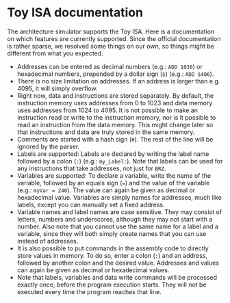 # Toy ISA documentation
The architecture simulator supports the Toy ISA. Here is a documentation on which features are currently supported. Since the official documentation is rather sparse, we resolved some things on our own, so things might be different from what you expected.

- Addresses can be entered as decimal numbers (e.g.: `ADD 1030`) or hexadecimal numbers, prepended by a dollar sign (`$`) (e.g.: `ADD $406`).
- There is no size limitation on addresses. If an address is larger than e.g. 4095, it will simply overflow.
- Right now, data and instructions are stored separately. By default, the instruction memory uses addresses from 0 to 1023 and data memory uses addresses from 1024 to 4095. It is not possible to make an instruction read or write to the instruction memory, nor is it possible to read an instruction from the data memory. This might change later so that instructions and data are truly stored in the same memory.
- Comments are started with a hash sign (`#`). The rest of the line will be ignored by the parser.
- Labels are supported: Labels are declared by writing the label name followed by a colon (`:`) (e.g.: `my_Label:`). Note that labels can be used for any instructions that take addresses, not just for `BRZ`.
- Variables are supported: To declare a variable, write the name of the variable, followed by an equals sign (`=`) and the value of the variable (e.g.: `myVar = 240`). The value can again be given as decimal or hexadecimal value. Variables are simply names for addresses, much like labels, except you can manually set a fixed address.
- Variable names and label names are case sensitive. They may consist of letters, numbers and underscores, although they may not start with a number. Also note that you cannot use the same name for a label and a variable, since they will both simply create names that you can use instead of addresses.
- It is also possible to put commands in the assembly code to directly store values in memory. To do so, enter a colon (`:`) and an address, followed by another colon and the desired value. Addresses and values can again be given as decimal or hexadecimal values.
- Note that labels, variables and data write commands will be processed exactly once, before the program execution starts. They will not be executed every time the program reaches that line.
